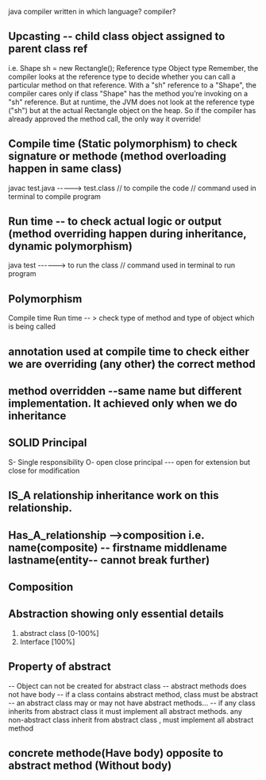 
java compiler written in which language?
compiler?


## Upcasting -- child class object assigned to parent class ref
i.e. Shape sh = new Rectangle();
Reference type             Object type
Remember, the compiler looks at the reference type to decide whether you can call a particular method on that reference.
With a "sh" reference to a "Shape", the compiler cares only if class "Shape" has the method you’re invoking on a "sh" reference. 
But at runtime, the JVM does not look at the reference type ("sh") but at the actual Rectangle object on the heap.
So if the compiler has already approved the method call, the only way it override!

## Compile time (Static polymorphism) to check signature or methode (method overloading happen in same class)
javac test.java -----> test.class // to compile the code // command used in terminal to compile program

## Run time -- to check actual logic or output (method overriding happen during inheritance, dynamic polymorphism)
java test ------> to run the class // command used in terminal to run program 

## Polymorphism
Compile time
Run time -- > check type of method and type of object which is being called

## annotation used at compile time to check either we are overriding (any other) the correct method 

## method overridden --same name but different implementation. It achieved only when we do inheritance

## SOLID Principal
S- Single responsibility
O- open close principal --- open for extension but close for modification 

 ## IS_A relationship inheritance work on this relationship.

## Has_A_relationship -->composition i.e. name(composite) -- firstname middlename lastname(entity-- cannot break further)

## Composition
## Abstraction showing only essential details

1. abstract class [0-100%]
2. Interface [100%]

## Property of abstract 

-- Object can not be created for abstract class
-- abstract methods does not have body
-- if a class contains abstract method, class must be abstract
-- an abstract class may or may not have abstract methods...
-- if any class inherits from abstract class it must implement all abstract methods.
   any non-abstract class inherit from abstract class , must implement all abstract method

## concrete methode(Have body) opposite to abstract method (Without body)